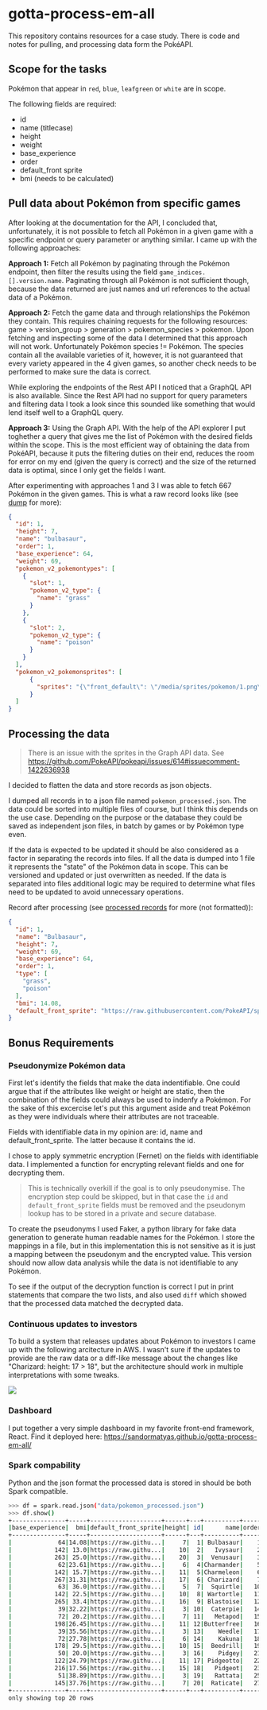 # gotta-process-em-all

This repository contains resources for a case study. There is code and notes for pulling, and processing data form the PokéAPI.

## Scope for the tasks

Pokémon that appear in `red`, `blue`, `leafgreen` or `white` are in scope.

The following fields are required:
- id
- name (titlecase)
- height
- weight
- base_experience
- order
- default_front sprite
- bmi (needs to be calculated)


## Pull data about Pokémon from specific games

After looking at the documentation for the API, I concluded that, unfortunately, it is not possible to fetch all Pokémon in a given game with a specific endpoint or query parameter or anything similar. I came up with the following approaches:

**Approach 1:** Fetch all Pokémon by paginating through the Pokémon endpoint, then filter the results using the field `game_indices.[].version.name`. Paginating through all Pokémon is not sufficient though, because the data returned are just names and url references to the actual data of a Pokémon. 

**Approach 2:** Fetch the game data and through relationships the Pokémon they contain. This requires chaining requests for the following resources: game > version_group > generation > pokemon_species > pokemon. Upon fetching and inspecting some of the data I determined that this approach will not work. Unfortunately Pokémon species != Pokémon. The species contain all the available varieties of it, however, it is not guaranteed that every variety appeared in the 4 given games, so another check needs to be performed to make sure the data is correct.

While exploring the endpoints of the Rest API I noticed that a GraphQL API is also available. Since the Rest API had no support for query parameters and filtering data I took a look since this sounded like something that would lend itself well to a GraphQL query.

**Approach 3:** Using the Graph API. With the help of the API explorer I put toghether a query that gives me the list of Pokémon with the desired fields within the scope. This is the most efficient way of obtaining the data from PokéAPI, because it puts the filtering duties on their end, reduces the room for error on my end (given the query is correct) and the size of the returned data is optimal, since I only get the fields I want.

After experimenting with approaches 1 and 3 I was able to fetch 667 Pokémon in the given games. This is what a raw record looks like (see [dump](pokemon_gql_raw.json) for more):

```JSON
{
  "id": 1,
  "height": 7,
  "name": "bulbasaur",
  "order": 1,
  "base_experience": 64,
  "weight": 69,
  "pokemon_v2_pokemontypes": [
    {
      "slot": 1,
      "pokemon_v2_type": {
        "name": "grass"
      }
    },
    {
      "slot": 2,
      "pokemon_v2_type": {
        "name": "poison"
      }
    }
  ],
  "pokemon_v2_pokemonsprites": [
      {
        "sprites": "{\"front_default\": \"/media/sprites/pokemon/1.png\"}"
      }
  ]
} 
```

## Processing the data

> There is an issue with the sprites in the Graph API data. See https://github.com/PokeAPI/pokeapi/issues/614#issuecomment-1422636938

I decided to flatten the data and store records as json objects.

I dumped all records in to a json file named `pokemon_processed.json`. The data could be sorted into multiple files of course, but I think this depends on the use case. Depending on the purpose or the database they could be saved as independent json files, in batch by games or by Pokémon type even. 

If the data is expected to be updated it should be also considered as a factor in separating the records into files. If all the data is dumped into 1 file it represents the "state" of the Pokémon data in scope. This can be versioned and updated or just overwritten as needed. If the data is separated into files additional logic may be required to determine what files need to be updated to avoid unnecessary operations.

Record after processing (see [processed records](pokemon_processed.json) for more (not formatted)):

```JSON
{
  "id": 1,
  "name": "Bulbasaur",
  "height": 7,
  "weight": 69,
  "base_experience": 64,
  "order": 1,
  "type": [
    "grass",
    "poison"
  ],
  "bmi": 14.08,
  "default_front_sprite": "https://raw.githubusercontent.com/PokeAPI/sprites/master/sprites/pokemon/1.png"
}
```

## Bonus Requirements
### Pseudonymize Pokémon data

First let's identify the fields that make the data indentifiable. One could argue that if the attributes like weight or height are static, then the combination of the fields could always be used to indenfy a Pokémon. For the sake of this excercise let's put this argument aside and treat Pokémon as they were individuals where their attributes are not traceable.

Fields with identifiable data in my opinion are: id, name and default_front_sprite. The latter because it contains the id.

I chose to apply symmetric encryption (Fernet) on the fields with identifiable data. I implemented a function for encrypting relevant fields and one for decrypting them.

> This is technically overkill if the goal is to only pseudonymise. The encryption step could be skipped, but in that case the `id` and `default_front_sprite` fields must be removed and the pseudonym lookup has to be stored in a private and secure database.

To create the pseudonyms I used Faker, a python library for fake data generation to generate human readable names for the Pokémon. I store the mappings in a file, but in this implementation this is not sensitive as it is just a mapping between the pseudonym and the encrypted value. This version should now allow data analysis while the data is not identifiable to any Pokémon.

To see if the output of the decryption function is correct I put in print statements that compare the two lists, and also used `diff` which showed that the processed data matched the decrypted data.

### Continuous updates to investors

To build a system that releases updates about Pokémon to investors I came up with the following arcitecture in AWS. I wasn't sure if the updates to provide are the raw data or a diff-like message about the changes like "Charizard: height: 17 > 18", but the architecture should work in multiple interpretations with some tweaks.

<img src="docs/investor_update_arch.svg">

### Dashboard

I put together a very simple dashboard in my favorite front-end framework, React. Find it deployed here: https://sandormatyas.github.io/gotta-process-em-all/

### Spark compability

Python and the json format the processed data is stored in should be both Spark compatible.

```sh
>>> df = spark.read.json("data/pokemon_processed.json")
>>> df.show()
+---------------+-----+--------------------+------+---+----------+-----+----------------+------+
|base_experience|  bmi|default_front_sprite|height| id|      name|order|            type|weight|
+---------------+-----+--------------------+------+---+----------+-----+----------------+------+
|             64|14.08|https://raw.githu...|     7|  1| Bulbasaur|    1| [grass, poison]|    69|
|            142| 13.0|https://raw.githu...|    10|  2|   Ivysaur|    2| [grass, poison]|   130|
|            263| 25.0|https://raw.githu...|    20|  3|  Venusaur|    3| [grass, poison]|  1000|
|             62|23.61|https://raw.githu...|     6|  4|Charmander|    5|          [fire]|    85|
|            142| 15.7|https://raw.githu...|    11|  5|Charmeleon|    6|          [fire]|   190|
|            267|31.31|https://raw.githu...|    17|  6| Charizard|    7|  [fire, flying]|   905|
|             63| 36.0|https://raw.githu...|     5|  7|  Squirtle|   10|         [water]|    90|
|            142| 22.5|https://raw.githu...|    10|  8| Wartortle|   11|         [water]|   225|
|            265| 33.4|https://raw.githu...|    16|  9| Blastoise|   12|         [water]|   855|
|             39|32.22|https://raw.githu...|     3| 10|  Caterpie|   14|           [bug]|    29|
|             72| 20.2|https://raw.githu...|     7| 11|   Metapod|   15|           [bug]|    99|
|            198|26.45|https://raw.githu...|    11| 12|Butterfree|   16|   [bug, flying]|   320|
|             39|35.56|https://raw.githu...|     3| 13|    Weedle|   17|   [bug, poison]|    32|
|             72|27.78|https://raw.githu...|     6| 14|    Kakuna|   18|   [bug, poison]|   100|
|            178| 29.5|https://raw.githu...|    10| 15|  Beedrill|   19|   [bug, poison]|   295|
|             50| 20.0|https://raw.githu...|     3| 16|    Pidgey|   21|[normal, flying]|    18|
|            122|24.79|https://raw.githu...|    11| 17| Pidgeotto|   22|[normal, flying]|   300|
|            216|17.56|https://raw.githu...|    15| 18|   Pidgeot|   23|[normal, flying]|   395|
|             51|38.89|https://raw.githu...|     3| 19|   Rattata|   25|        [normal]|    35|
|            145|37.76|https://raw.githu...|     7| 20|  Raticate|   27|        [normal]|   185|
+---------------+-----+--------------------+------+---+----------+-----+----------------+------+
only showing top 20 rows
```